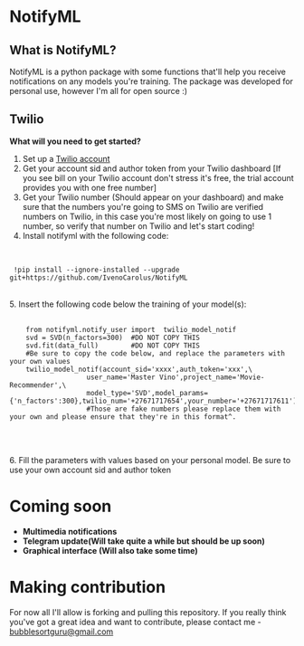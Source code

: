 # NotifyML

## What is NotifyML?
NotifyML is a python package with some functions that'll
help you receive notifications on any models you're training.
The package was developed for personal use, however I'm all for open source :)

## Twilio
<b>What will you need to get started?</b>
1. Set up a [Twilio account](https://www.twilio.com/try-twilio)
2. Get your account sid and author token from your Twilio dashboard [If you see bill on your Twilio account don't stress it's free, the trial account provides you with one free number]
3. Get your Twilio number (Should appear on your dashboard) and make sure that the numbers you're going to SMS on Twilio are verified numbers on Twilio, in this case you're most likely on going to use 1 number, so verify that number on Twilio and let's start coding!
4. Install notifyml with the following code:
<br>
 <code>
 !pip install --ignore-installed --upgrade git+https://github.com/IvenoCarolus/NotifyML
 </code>
 <br>
 <br>
5. Insert the following code below the training of your model(s):
<br>
<pre>
  <code>
    from notifyml.notify_user import  twilio_model_notif
    svd = SVD(n_factors=300)  #DO NOT COPY THIS
    svd.fit(data_full)        #DO NOT COPY THIS 
    #Be sure to copy the code below, and replace the parameters with your own values
    twilio_model_notif(account_sid='xxxx',auth_token='xxx',\
                   user_name='Master Vino',project_name='Movie-Recommender',\
                   model_type='SVD',model_params={'n_factors':300},twilio_num='+27671717654',your_number='+27671717611')
                   #Those are fake numbers please replace them with your own and please ensure that they're in this format^.
  </code>
 </pre>
<br>
6. Fill the parameters with values based on your personal model. Be sure to use your own account sid and author token

# Coming soon

* <b>Multimedia notifications</b>
* <b>Telegram update(Will take quite a while but should be up soon)</b>
* <b> Graphical interface (Will also take some time)</b>

# Making contribution
For now all I'll allow is forking and pulling this repository. If you really think you've got a great idea and want to contribute, please contact me -  bubblesortguru@gmail.com
